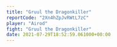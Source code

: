 ```yaml
---
title: "Gruul the Dragonkiller"
reportCode: "2Xn4hZpJvRWtL7zC"
player: "Airod"
fight: "Gruul the Dragonkiller"
date: 2021-07-29T18:52:59.061000+00:00
---
```

